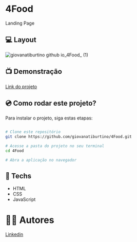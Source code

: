 # 4Food

Landing Page

## 💻 Layout
![giovanatiburtino github io_4Food_ (1)](https://user-images.githubusercontent.com/111311581/221438114-65c27205-bbd5-4f1d-9ead-8659ea7ae013.png)

## 📺 Demonstração
[Link do projeto](https://giovanatiburtino.github.io/4Food/)

## 💿 Como rodar este projeto?
Para instalar o projeto, siga estas etapas:
```bash

# Clone este repositório
git clone https://github.com/giovanatiburtino/4Food.git

# Acesse a pasta do projeto no seu terminal
cd 4Food

# Abra a aplicação no navegador

```

## 🚀 Techs

- HTML
- CSS
- JavaScript

# 👩‍💻 Autores
[Linkedin](linkedin.com/in/giovana-ferreira-tiburtino-475486216/)
